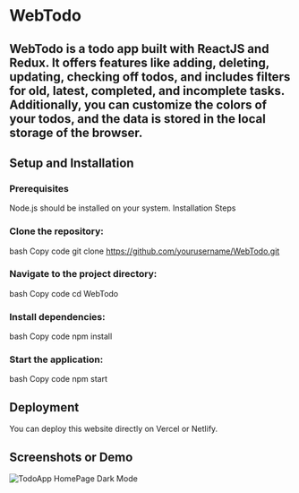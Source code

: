 # WebTodo
WebTodo is a todo app built with ReactJS and Redux. It offers features like adding, deleting, updating, checking off todos, and includes filters for old, latest, completed, and incomplete tasks. Additionally, you can customize the colors of your todos, and the data is stored in the local storage of the browser.
---

## Setup and Installation
### Prerequisites
Node.js should be installed on your system.
Installation Steps
### Clone the repository:
bash
Copy code
git clone https://github.com/yourusername/WebTodo.git
### Navigate to the project directory:
bash
Copy code
cd WebTodo
### Install dependencies:
bash
Copy code
npm install
### Start the application:
bash
Copy code
npm start
## Deployment
You can deploy this website directly on Vercel or Netlify.

## Screenshots or Demo
![TodoApp HomePage Dark Mode](https://github.com/sonu-kumar-zero/quadB_Tech_TodoApp/assets/138995070/c37f5f31-1659-4510-b1bb-75ea83dd4d14)
